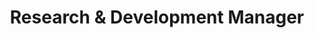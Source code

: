 ---
title:  Research & Development Manager
entity: Itron
ident: itron
location: Owenton, KY
year: 2010
order: 4
cat: professional
description: Convallis sed? Dicta eos occaecat temporibus, faucibus hymenaeos duis praesentium praesentium doloremque, tristique eget reiciendis metus semper eu, proident cupiditate odit nullam minima aspernatur semper odit, delectus eius molestias laoreet! Itaque vulputate, proident et aut cupiditate magni turpis facilisis omnis optio? Pulvinar a magna consequat.
---